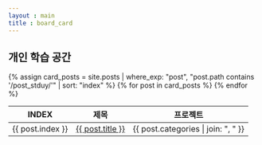 ```yaml
---
layout : main
title : board_card
---
```


<div id="main" class="wrapper">
    <section>
        <div class="container">
            <div class="table-wrapper">
                <h2>개인 학습 공간</h2>
                <table class="alt">
                	<thead>
                		<tr>
                			<th>INDEX</th>
                			<th>제목</th>
                			<th>프로젝트</th>
                		</tr>
                	</thead>
                	<tbody>
                		{% assign card_posts = site.posts | where_exp: "post", "post.path contains '/post_stduy/'" | sort: "index" %}
                        {% for post in card_posts %}
                        <tr>
                            <td>{{ post.index }}</td>
                            <td><a href="{{ post.url }}">{{ post.title }}</a></td>
                            <td>{{ post.categories | join: ", " }}</td>
                        </tr>
                        {% endfor %}
                	</tbody>
                	<tfoot>
                		<tr>
                			<td colspan="2"></td>
                			<td></td>
                		</tr>
                	</tfoot>
                </table>
            </div>
        </div>
    </section>
</div>